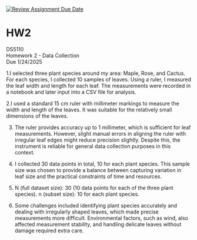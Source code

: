 [![Review Assignment Due Date](https://classroom.github.com/assets/deadline-readme-button-22041afd0340ce965d47ae6ef1cefeee28c7c493a6346c4f15d667ab976d596c.svg)](https://classroom.github.com/a/AV-xh9XP)
# HW2
DS5110  
Homework 2 - Data Collection  
Due 1/24/2025


1.I selected three plant species around my area: Maple, Rose, and Cactus. For each species, I collected 10 samples of leaves. Using a ruler, I measured the leaf width and length for each leaf. The measurements were recorded in a notebook and later input into a CSV file for analysis.

2.I used a standard 15 cm ruler with millimeter markings to measure the width and length of the leaves. It was suitable for the relatively small dimensions of the leaves.

3. The ruler provides accuracy up to 1 millimeter, which is sufficient for leaf measurements. However, slight manual errors in aligning the ruler with irregular leaf edges might reduce precision slightly. Despite this, the instrument is reliable for general data collection purposes in this context.

4. I collected 30 data points in total, 10 for each plant species. This sample size was chosen to provide a balance between capturing variation in leaf size and the practical constraints of time and resources.

5. N (full dataset size): 30 (10 data points for each of the three plant species). n (subset size): 10 for each plant species.  

6. Some challenges included identifying plant species accurately and dealing with irregularly shaped leaves, which made precise measurements more difficult. Environmental factors, such as wind, also affected measurement stability, and handling delicate leaves without damage required extra care.